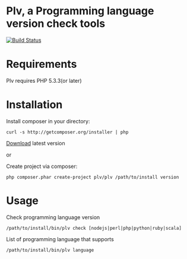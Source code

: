 Plv, a Programming language version check tools
===============================================
[![Build Status](https://travis-ci.org/nagodon/plv.png?branch=master)](https://travis-ci.org/nagodon/plv)

Requirements
============

Plv requires PHP 5.3.3(or later)

Installation
============

Install composer in your directory:

```
curl -s http://getcomposer.org/installer | php
```

[Download][1] latest version

or

Create project via composer:

```
php composer.phar create-project plv/plv /path/to/install version
```

Usage
=====

Check programming language version

```
/path/to/install/bin/plv check [nodejs|perl|php|python|ruby|scala]
```

List of programming language that supports

```
/path/to/install/bin/plv language
```

[1]: https://github.com/nagodon/plv/releases


